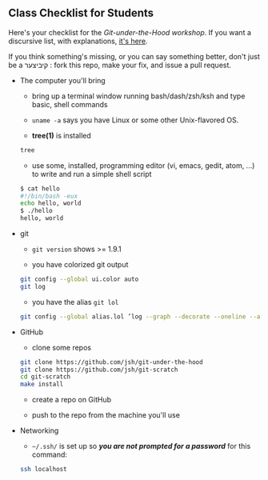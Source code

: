 ## Class Checklist for Students

Here's your checklist for the *Git-under-the-Hood workshop*. If you want a discursive list, with explanations,
[it's here](https://docs.google.com/document/d/1eQr6fFiZPGYNc2DSWdA1s5fS0nU5midRgpaZBttD49E/edit?usp=sharing).

If you think something's missing, or you can say something better, don't just be a 
קיביצער
: fork this repo, make your fix, and issue a pull request.

- The computer you'll bring

  + bring up a terminal window running bash/dash/zsh/ksh and type basic, shell commands

  + ```uname -a``` says you have Linux or some other Unix-flavored OS.

  + **tree(1)** is installed

  ```bash
  tree
  ```

  + use some, installed, programming editor (vi, emacs, gedit, atom, ...) to write and run a simple shell script

  ```bash
  $ cat hello
  #!/bin/bash -eux
  echo hello, world
  $ ./hello
  hello, world
  ```

- git

  + ```git version``` shows >= 1.9.1

  + you have colorized git output

  ```bash
  git config --global ui.color auto
  git log
  ```

  + you have the alias ```git lol```

  ```bash
  git config --global alias.lol ’log --graph --decorate --oneline --all’
  ```

- GitHub

  + clone some repos


  ```bash
  git clone https://github.com/jsh/git-under-the-hood
  git clone https://github.com/jsh/git-scratch
  cd git-scratch
  make install
  ```

  + create a repo on GitHub

  + push to the repo from the machine you'll use

- Networking

  + ```~/.ssh/``` is set up so ***you are not prompted for a password*** for this command:

  ```bash
  ssh localhost
  ```
